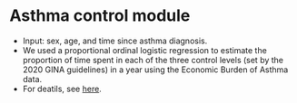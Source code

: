 # Asthma control module
* Input: sex, age, and time since asthma diagnosis.
* We used a proportional ordinal logistic regression to estimate the proportion of time spent in each of the three control levels (set by the 2020 GINA guidelines) in a year using the Economic Burden of Asthma data. 
* For deatils, see [here](../../evidence/asthmaControlLevelAnalysis_Feb16_2021.html).